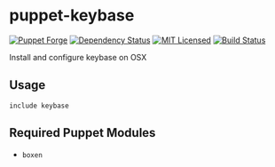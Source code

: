 puppet-keybase
===========

[![Puppet Forge](https://img.shields.io/puppetforge/v/halyard/keybase.svg)](https://forge.puppetlabs.com/halyard/keybase)
[![Dependency Status](https://img.shields.io/gemnasium/halyard/puppet-keybase.svg)](https://gemnasium.com/halyard/puppet-keybase)
[![MIT Licensed](https://img.shields.io/badge/license-MIT-green.svg)](https://tldrlegal.com/license/mit-license)
[![Build Status](https://img.shields.io/circleci/project/halyard/puppet-keybase/master.svg)](https://circleci.com/gh/halyard/puppet-keybase)

Install and configure keybase on OSX

## Usage

```puppet
include keybase
```

## Required Puppet Modules

* `boxen`

